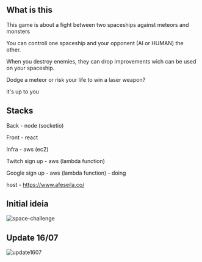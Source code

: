 ## What is this
This game is about a fight between two spaceships against meteors and monsters

You can controll one spaceship and your opponent (AI or HUMAN) the other.

When you destroy enemies, they can drop improvements wich can be used on your spaceship.

Dodge a meteor or risk your life to win a laser weapon?

it's up to you

## Stacks
Back - node (socketio)

Front - react

Infra - aws (ec2)

Twitch sign up - aws (lambda function)

Google sign up - aws (lambda function) - doing

host - https://www.afeseila.co/

## Initial ideia
![space-challenge](https://user-images.githubusercontent.com/47106171/177225257-ce5b477c-06a7-4bb8-8c52-3aa437000605.png)

## Update 16/07
![update1607](https://user-images.githubusercontent.com/47106171/179361796-3ed3f9d5-b3ac-461e-a68c-5809553f977f.gif)
